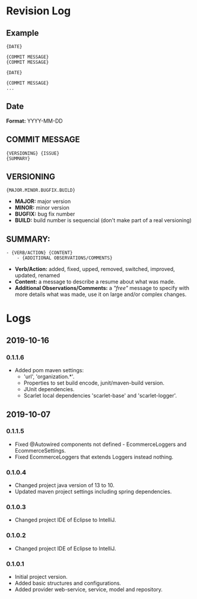 # Revision Log

## Example

```
{DATE}

{COMMIT MESSAGE}
{COMMIT MESSAGE}

{DATE}

{COMMIT MESSAGE}
...
```

## Date

**Format:** YYYY-MM-DD

## COMMIT MESSAGE

```
{VERSIONING} {ISSUE}
{SUMMARY}
```

## VERSIONING

```
{MAJOR.MINOR.BUGFIX.BUILD}
```

- **MAJOR:** major version
- **MINOR:** minor version
- **BUGFIX:** bug fix number
- **BUILD:** build number is sequencial (don't make part of a real versioning)

## SUMMARY:

```
- {VERB/ACTION} {CONTENT}
	- {ADDITIONAL OBSERVATIONS/COMMENTS}
```

- **Verb/Action:** added, fixed, upped, removed, switched, improved, updated, renamed
- **Content:** a message to describe a resume about what was made.
- **Additional Observations/Comments:** a *"free"* message to specify with more details what was made, use it on large and/or complex changes.

# Logs

## 2019-10-16

### 0.1.1.6
- Added pom maven settings:
    - 'url', 'organization.*'.
    - Properties to set build encode, junit/maven-build version.
    - JUnit dependencies.
    - Scarlet local dependencies 'scarlet-base' and 'scarlet-logger'.

## 2019-10-07

### 0.1.1.5
- Fixed @Autowired components not defined - EcommerceLoggers and EcommerceSettings.
- Fixed EcommerceLoggers that extends Loggers<EcommerceLogger> instead nothing.

### 0.1.0.4
- Changed project java version of 13 to 10.
- Updated maven project settings including spring dependencies.

### 0.1.0.3
- Changed project IDE of Eclipse to IntelliJ.

### 0.1.0.2
- Changed project IDE of Eclipse to IntelliJ.

### 0.1.0.1
- Initial project version.
- Added basic structures and configurations.
- Added provider web-service, service, model and repository.
